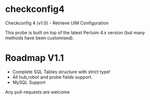 # checkconfig4
Checkconfig 4 (v1.0) - Retrieve UIM Configuration

This probe is built on top of the latest Perluim 4.x version (but many methods have been customised).

# Roadmap V1.1

- Complete SQL Tables structure with strict type!
- All hub,robot and probe fields support.
- MySQL Support

Any pull-requests are welcome

